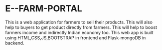 # E--FARM-PORTAL
This is a web application for farmers to sell their products. This will also help to buyers to get product directly from farmers.
This will help to boost farmers income and indirectly Indian economy too.
This web app is built using HTML,CSS,JS,BOOTSTRAP in frontend and Flask-mongoDB in backend.
